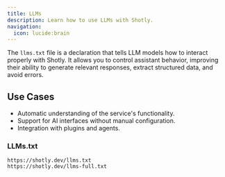 ```yaml
---
title: LLMs
description: Learn how to use LLMs with Shotly.
navigation:
  icon: lucide:brain
---
```


The `llms.txt` file is a declaration that tells LLM models how to interact properly with Shotly.
It allows you to control assistant behavior, improving their ability to generate relevant responses, extract structured data, and avoid errors.

## Use Cases

* Automatic understanding of the service's functionality.
* Support for AI interfaces without manual configuration.
* Integration with plugins and agents.

### LLMs.txt

```
https://shotly.dev/llms.txt
https://shotly.dev/llms-full.txt
```
